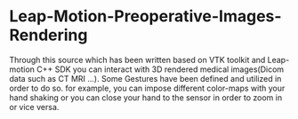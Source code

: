 # Leap-Motion-Preoperative-Images-Rendering
Through this source which has been written based on VTK toolkit and Leap-motion C++ SDK you can interact with 3D rendered medical images(Dicom data such as CT MRI ...). Some Gestures have been defined and utilized in order to do so. for example, you can impose different color-maps with your hand shaking or you can close your hand to the sensor in order to zoom in or vice versa.

